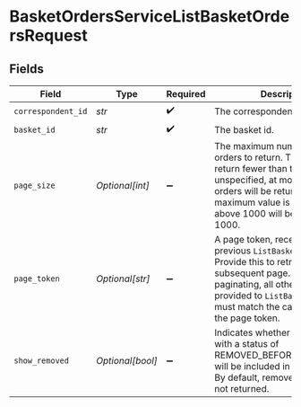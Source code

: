# BasketOrdersServiceListBasketOrdersRequest


## Fields

| Field                                                                                                                                                                                                                                | Type                                                                                                                                                                                                                                 | Required                                                                                                                                                                                                                             | Description                                                                                                                                                                                                                          | Example                                                                                                                                                                                                                              |
| ------------------------------------------------------------------------------------------------------------------------------------------------------------------------------------------------------------------------------------ | ------------------------------------------------------------------------------------------------------------------------------------------------------------------------------------------------------------------------------------ | ------------------------------------------------------------------------------------------------------------------------------------------------------------------------------------------------------------------------------------ | ------------------------------------------------------------------------------------------------------------------------------------------------------------------------------------------------------------------------------------ | ------------------------------------------------------------------------------------------------------------------------------------------------------------------------------------------------------------------------------------ |
| `correspondent_id`                                                                                                                                                                                                                   | *str*                                                                                                                                                                                                                                | :heavy_check_mark:                                                                                                                                                                                                                   | The correspondent id.                                                                                                                                                                                                                | 01HPMZZM6RKMVZA1JQ63RQKJRP                                                                                                                                                                                                           |
| `basket_id`                                                                                                                                                                                                                          | *str*                                                                                                                                                                                                                                | :heavy_check_mark:                                                                                                                                                                                                                   | The basket id.                                                                                                                                                                                                                       | fffd326-72fa-4d2b-bd1f-45384fe5d521                                                                                                                                                                                                  |
| `page_size`                                                                                                                                                                                                                          | *Optional[int]*                                                                                                                                                                                                                      | :heavy_minus_sign:                                                                                                                                                                                                                   | The maximum number of basket orders to return. The service may return fewer than this value. If unspecified, at most 1000 basket orders will be returned. The maximum value is 1000; values above 1000 will be coerced to 1000.      | 25                                                                                                                                                                                                                                   |
| `page_token`                                                                                                                                                                                                                         | *Optional[str]*                                                                                                                                                                                                                      | :heavy_minus_sign:                                                                                                                                                                                                                   | A page token, received from a previous `ListBasketOrders` call. Provide this to retrieve the subsequent page. When paginating, all other parameters provided to `ListBasketOrders` must match the call that provided the page token. | AbTYnwAkMjIyZDNjYTAtZmVjZS00N2Q5LTgyMDctNzI3MDdkMjFiZj3h                                                                                                                                                                             |
| `show_removed`                                                                                                                                                                                                                       | *Optional[bool]*                                                                                                                                                                                                                     | :heavy_minus_sign:                                                                                                                                                                                                                   | Indicates whether basket orders with a status of REMOVED_BEFORE_SUBMISSION will be included in the response. By default, removed orders are not returned.                                                                            | true                                                                                                                                                                                                                                 |